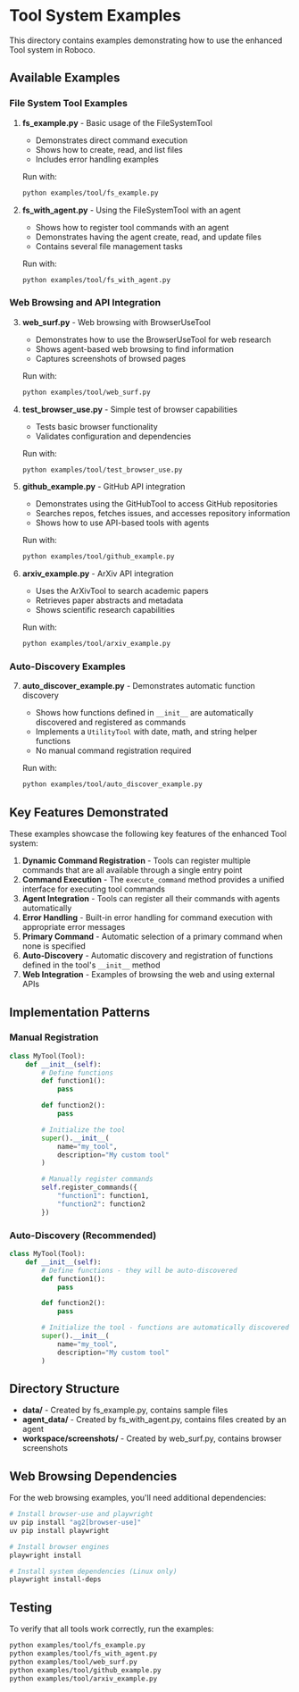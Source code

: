 # Tool System Examples

This directory contains examples demonstrating how to use the enhanced Tool system in Roboco.

## Available Examples

### File System Tool Examples

1. **fs_example.py** - Basic usage of the FileSystemTool

   - Demonstrates direct command execution
   - Shows how to create, read, and list files
   - Includes error handling examples

   Run with:

   ```bash
   python examples/tool/fs_example.py
   ```

2. **fs_with_agent.py** - Using the FileSystemTool with an agent

   - Shows how to register tool commands with an agent
   - Demonstrates having the agent create, read, and update files
   - Contains several file management tasks

   Run with:

   ```bash
   python examples/tool/fs_with_agent.py
   ```

### Web Browsing and API Integration

3. **web_surf.py** - Web browsing with BrowserUseTool

   - Demonstrates how to use the BrowserUseTool for web research
   - Shows agent-based web browsing to find information
   - Captures screenshots of browsed pages

   Run with:

   ```bash
   python examples/tool/web_surf.py
   ```

4. **test_browser_use.py** - Simple test of browser capabilities

   - Tests basic browser functionality
   - Validates configuration and dependencies

   Run with:

   ```bash
   python examples/tool/test_browser_use.py
   ```

5. **github_example.py** - GitHub API integration

   - Demonstrates using the GitHubTool to access GitHub repositories
   - Searches repos, fetches issues, and accesses repository information
   - Shows how to use API-based tools with agents

   Run with:

   ```bash
   python examples/tool/github_example.py
   ```

6. **arxiv_example.py** - ArXiv API integration

   - Uses the ArXivTool to search academic papers
   - Retrieves paper abstracts and metadata
   - Shows scientific research capabilities

   Run with:

   ```bash
   python examples/tool/arxiv_example.py
   ```

### Auto-Discovery Examples

7. **auto_discover_example.py** - Demonstrates automatic function discovery

   - Shows how functions defined in `__init__` are automatically discovered and registered as commands
   - Implements a `UtilityTool` with date, math, and string helper functions
   - No manual command registration required

   Run with:

   ```bash
   python examples/tool/auto_discover_example.py
   ```

## Key Features Demonstrated

These examples showcase the following key features of the enhanced Tool system:

1. **Dynamic Command Registration** - Tools can register multiple commands that are all available through a single entry point
2. **Command Execution** - The `execute_command` method provides a unified interface for executing tool commands
3. **Agent Integration** - Tools can register all their commands with agents automatically
4. **Error Handling** - Built-in error handling for command execution with appropriate error messages
5. **Primary Command** - Automatic selection of a primary command when none is specified
6. **Auto-Discovery** - Automatic discovery and registration of functions defined in the tool's `__init__` method
7. **Web Integration** - Examples of browsing the web and using external APIs

## Implementation Patterns

### Manual Registration

```python
class MyTool(Tool):
    def __init__(self):
        # Define functions
        def function1():
            pass

        def function2():
            pass

        # Initialize the tool
        super().__init__(
            name="my_tool",
            description="My custom tool"
        )

        # Manually register commands
        self.register_commands({
            "function1": function1,
            "function2": function2
        })
```

### Auto-Discovery (Recommended)

```python
class MyTool(Tool):
    def __init__(self):
        # Define functions - they will be auto-discovered
        def function1():
            pass

        def function2():
            pass

        # Initialize the tool - functions are automatically discovered and registered
        super().__init__(
            name="my_tool",
            description="My custom tool"
        )
```

## Directory Structure

- **data/** - Created by fs_example.py, contains sample files
- **agent_data/** - Created by fs_with_agent.py, contains files created by an agent
- **workspace/screenshots/** - Created by web_surf.py, contains browser screenshots

## Web Browsing Dependencies

For the web browsing examples, you'll need additional dependencies:

```bash
# Install browser-use and playwright
uv pip install "ag2[browser-use]"
uv pip install playwright

# Install browser engines
playwright install

# Install system dependencies (Linux only)
playwright install-deps
```

## Testing

To verify that all tools work correctly, run the examples:

```bash
python examples/tool/fs_example.py
python examples/tool/fs_with_agent.py
python examples/tool/web_surf.py
python examples/tool/github_example.py
python examples/tool/arxiv_example.py
```

